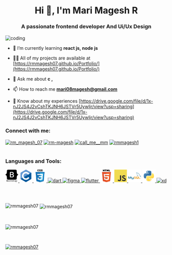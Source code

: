 
<h1 align="center">Hi 👋, I'm Mari Magesh R</h1>
<h3 align="center">A passionate frontend developer And Ui/Ux Design</h3>
<img align= "center" alt="coding"  width="400" src=   "https://miro.medium.com/max/1360/0*7Q3yvSIv_t0ioJ-Z.gif">

- 🌱 I’m currently learning **react js, node js**

- 👨‍💻 All of my projects are available at [https://rmmagesh07.github.io/Portfolio/](https://rmmagesh07.github.io/Portfolio/)

- 💬 Ask me about **c ,**

- 📫 How to reach me **mari08magesh@gmail.com**

- 📄 Know about my experiences [https://drive.google.com/file/d/1x-nJ2JS4J2vCshTKJNH6JSTVr5Uywljr/view?usp=sharing](https://drive.google.com/file/d/1x-nJ2JS4J2vCshTKJNH6JSTVr5Uywljr/view?usp=sharing)

<h3 align="left">Connect with me:</h3>
<p align="left">
<a href="https://twitter.com/rm_magesh_07" target="_blank"><img align="center" src="https://raw.githubusercontent.com/rahuldkjain/github-profile-readme-generator/master/src/images/icons/Social/twitter.svg" alt="rm_magesh_07" height="30" width="40" /></a>
<a href="https://linkedin.com/in/rm-magesh" target="_blank"><img align="center" src="https://raw.githubusercontent.com/rahuldkjain/github-profile-readme-generator/master/src/images/icons/Social/linked-in-alt.svg" alt="rm-magesh" height="30" width="40" /></a>
<a href="https://instagram.com/call_me__mm" target="_blank"><img align="center" src="https://raw.githubusercontent.com/rahuldkjain/github-profile-readme-generator/master/src/images/icons/Social/instagram.svg" alt="call_me__mm" height="30" width="40" /></a>
<a href="https://www.behance.net/rmmagesh1" target="_blank"><img align="center" src="https://raw.githubusercontent.com/rahuldkjain/github-profile-readme-generator/master/src/images/icons/Social/behance.svg" alt="rmmagesh1" height="30" width="40" /></a><br><br>
</p>

<h3 align="left">Languages and Tools:</h3>
<p align="left"> <a href="https://getbootstrap.com" target="_blank" rel="noreferrer"> <img src="https://raw.githubusercontent.com/devicons/devicon/master/icons/bootstrap/bootstrap-plain-wordmark.svg" alt="bootstrap" width="40" height="40"/> </a> <a href="https://www.cprogramming.com/" target="_blank" rel="noreferrer"> <img src="https://raw.githubusercontent.com/devicons/devicon/master/icons/c/c-original.svg" alt="c" width="40" height="40"/> </a> <a href="https://www.w3schools.com/css/" target="_blank" rel="noreferrer"> <img src="https://raw.githubusercontent.com/devicons/devicon/master/icons/css3/css3-original-wordmark.svg" alt="css3" width="40" height="40"/> </a> <a href="https://dart.dev" target="_blank" rel="noreferrer"> <img src="https://www.vectorlogo.zone/logos/dartlang/dartlang-icon.svg" alt="dart" width="40" height="40"/> </a> <a href="https://www.figma.com/" target="_blank" rel="noreferrer"> <img src="https://www.vectorlogo.zone/logos/figma/figma-icon.svg" alt="figma" width="40" height="40"/> </a> <a href="https://flutter.dev" target="_blank" rel="noreferrer"> <img src="https://www.vectorlogo.zone/logos/flutterio/flutterio-icon.svg" alt="flutter" width="40" height="40"/> </a> <a href="https://www.w3.org/html/" target="_blank" rel="noreferrer"> <img src="https://raw.githubusercontent.com/devicons/devicon/master/icons/html5/html5-original-wordmark.svg" alt="html5" width="40" height="40"/> </a> <a href="https://developer.mozilla.org/en-US/docs/Web/JavaScript" target="_blank" rel="noreferrer"> <img src="https://raw.githubusercontent.com/devicons/devicon/master/icons/javascript/javascript-original.svg" alt="javascript" width="40" height="40"/> </a> <a href="https://www.mysql.com/" target="_blank" rel="noreferrer"> <img src="https://raw.githubusercontent.com/devicons/devicon/master/icons/mysql/mysql-original-wordmark.svg" alt="mysql" width="40" height="40"/> </a> <a href="https://www.python.org" target="_blank" rel="noreferrer"> <img src="https://raw.githubusercontent.com/devicons/devicon/master/icons/python/python-original.svg" alt="python" width="40" height="40"/> </a> <a href="https://www.adobe.com/products/xd.html" target="_blank" rel="noreferrer"> <img src="https://cdn.worldvectorlogo.com/logos/adobe-xd.svg" alt="xd" width="40" height="40"/> </a> </p><br><br>

<p><img align="left" src="https://github-readme-stats.vercel.app/api/top-langs?username=rmmagesh07&show_icons=true&locale=en&layout=compact" alt="rmmagesh07" /></p>

<p>&nbsp;<img align="center" src="https://github-readme-stats.vercel.app/api?username=rmmagesh07&show_icons=true&locale=en" alt="rmmagesh07" /></p><br>

<p><img align="center" src="https://github-readme-streak-stats.herokuapp.com/?user=rmmagesh07&" alt="rmmagesh07" /></p><br>
<p align="left"> <a href="https://github.com/ryo-ma/github-profile-trophy"><img src="https://github-profile-trophy.vercel.app/?username=rmmagesh07" alt="rmmagesh07" /></a> </p>


